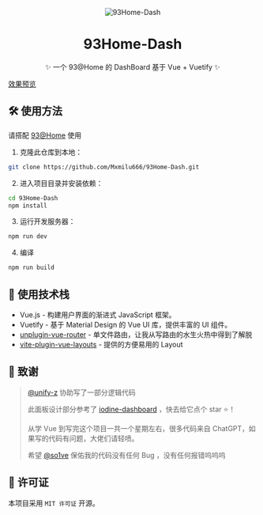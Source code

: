 <div align="center">

![93Home-Dash](https://socialify.git.ci/SaltWood-Studio/Open93AtHome-Dashboard/image?description=1&font=Inter&forks=1&issues=1&language=1&name=1&owner=1&pattern=Plus&pulls=1&stargazers=1&theme=Auto)

# 93Home-Dash 
✨ 一个 93@Home 的 DashBoard 基于 Vue + Vuetify ✨
</div>

[效果预览](https://saltwood.top:9393/dashboard/)

## 🛠️ 使用方法

请搭配 [93@Home](https://github.com/SaltWood-Studio/Open93AtHome-V3) 使用

1. 克隆此仓库到本地：

```bash
git clone https://github.com/Mxmilu666/93Home-Dash.git
```

2. 进入项目目录并安装依赖：
```bash
cd 93Home-Dash
npm install
```

3. 运行开发服务器：
```bash
npm run dev
```

4. 编译
```bash
npm run build
```
## 🔧 使用技术栈
- Vue.js - 构建用户界面的渐进式 JavaScript 框架。
- Vuetify - 基于 Material Design 的 Vue UI 库，提供丰富的 UI 组件。
- [unplugin-vue-router](https://github.com/posva/unplugin-vue-router) - 单文件路由，让我从写路由的水生火热中得到了解脱
- [vite-plugin-vue-layouts](https://github.com/JohnCampionJr/vite-plugin-vue-layouts) - 提供的方便易用的 Layout



## 🌟 致谢

>[@unify-z](https://github.com/unify-z) 协助写了一部分逻辑代码
>
>此面板设计部分参考了 [iodine-dashboard](https://github.com/ZeroNexis/iodine-dashboard) ，快去给它点个 star ⭐！
>
>从学 Vue 到写完这个项目一共一个星期左右，很多代码来自 ChatGPT，如果写的代码有问题，大佬们请轻喷。
>
> 希望 [@so1ve](https://github.com/so1ve) 保佑我的代码没有任何 Bug ，没有任何报错呜呜呜

## 📄 许可证
本项目采用 ``MIT 许可证`` 开源。
